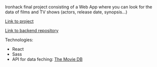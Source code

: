 Ironhack final project consisting of a Web App where you can look for the data of films and TV shows (actors, release date, synopsis...) 

[Link to project](https://knownfor.netlify.app/)

[Link to backend repository](https://github.com/oscarsangpa/project3-api/blob/master/package.json)

Technologies:
+ React
+ Sass
+ API for data feching: [The Movie DB](https://www.themoviedb.org/)
